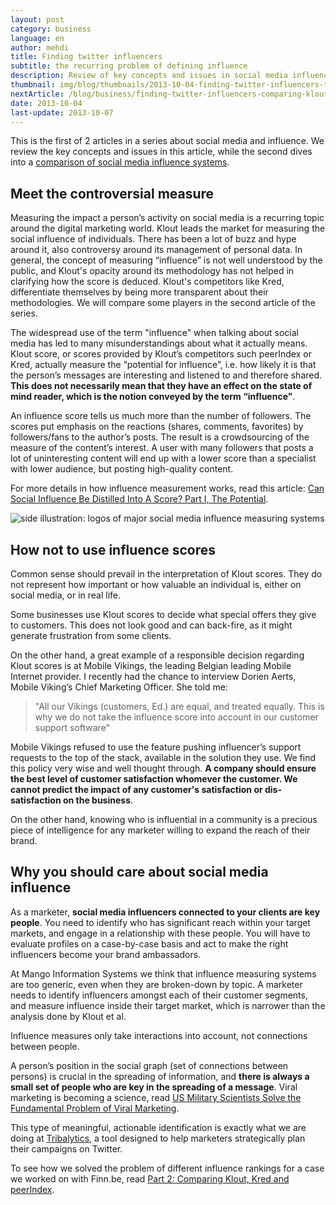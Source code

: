 ```yaml
---
layout: post
category: business
language: en
author: mehdi
title: Finding twitter influencers
subtitle: the recurring problem of defining influence
description: Review of key concepts and issues in social media influence scores like Klout. Why and how a marketer should use them.
thumbnail: img/blog/thumbnails/2013-10-04-finding-twitter-influencers-the-recurring-problem-of-defining-influence.png
nextArticle: /blog/business/finding-twitter-influencers-comparing-klout-kred-and-peerindex/
date: 2013-10-04
last-update: 2013-10-07
---
```


This is the first of 2 articles in a series about social media and influence. We review the key concepts and issues in this article, while the second dives into a [comparison of social media influence systems](/blog/business/finding-twitter-influencers-comparing-klout-kred-and-peerindex/).

## Meet the controversial measure

Measuring the impact a person’s activity on social media is a recurring topic around the digital marketing world. Klout leads the market for measuring the social influence of individuals. There has been a lot of buzz and hype around it, also controversy around its management of personal data. In general, the concept of measuring “influence” is not well understood by the public, and Klout's opacity around its methodology has not helped in clarifying how the score is deduced. Klout's competitors like Kred, differentiate themselves by being more transparent about their methodologies. We will compare some players in the second article of the series.

The widespread use of the term "influence" when talking about social media has led to many misunderstandings about what it actually means. Klout score, or scores provided by Klout’s competitors such peerIndex or Kred, actually measure the “potential for influence”, i.e. how likely it is that the person’s messages are interesting and listened to and therefore shared. **This does not necessarily mean that they have an effect on the state of mind reader, which is the notion conveyed by the term “influence”**.

An influence score tells us much more than the number of followers. The scores put emphasis on the reactions (shares, comments, favorites) by followers/fans to the author’s posts. The result is a crowdsourcing of the measure of the content’s interest. A user with many followers that posts a lot of uninteresting content will end up with a lower score than a specialist with lower audience, but posting high-quality content.

For more details in how influence measurement works, read this article: [Can Social Influence Be Distilled Into A Score? Part I, The Potential](http://marketingland.com/can-social-influence-be-distilled-into-a-score-19306).


![side illustration: logos of major social media influence measuring systems](/img/blog/social-media-influence-scores-cards.png)


## How not to use influence scores
Common sense should prevail in the interpretation of Klout scores. They do not represent how important or how valuable an individual is, either on social media, or in real life.

Some businesses use Klout scores to decide what special offers they give to customers. This does not look good and can back-fire, as it might generate frustration from some clients.

On the other hand, a great example of a responsible decision regarding Klout scores is at Mobile Vikings, the leading Belgian leading Mobile Internet provider. I recently had the chance to interview Dorien Aerts, Mobile Viking’s Chief Marketing Officer. She told me:

> "All our Vikings (customers, Ed.) are equal, and treated equally. This is why we do not take the influence score into account in our customer support software"

Mobile Vikings refused to use the feature pushing influencer’s support requests to the top of the stack, available in the solution they use. We find this policy very wise and well thought through. **A company should ensure the best level of customer satisfaction whomever the customer. We cannot predict the impact of any customer's satisfaction or dis-satisfaction on the business**.

On the other hand, knowing who is influential in a community is a precious piece of intelligence for any marketer willing to expand the reach of their brand.


## Why you should care about social media influence

As a marketer, **social media influencers connected to your clients are key people**. You need to identify who has significant reach within your target markets, and engage in a relationship with these people. You will have to evaluate profiles on a case-by-case basis and act to make the right influencers become your brand ambassadors.

At Mango Information Systems we think that influence measuring systems are too generic, even when they are broken-down by topic. A marketer needs to identify influencers amongst each of their customer segments, and measure influence inside their target market, which is narrower than the analysis done by Klout et al.

Influence measures only take interactions into account, not connections between people.

A person’s position in the social graph (set of connections between persons) is crucial in the spreading of information, and **there is always a small set of people who are key in the spreading of a message**. Viral marketing is becoming a science, read [US Military Scientists Solve the Fundamental Problem of Viral Marketing](http://www.technologyreview.com/view/519361/us-military-scientists-solve-the-fundamental-problem-of-viral-marketing/).

This type of meaningful, actionable  identification is exactly what we are doing at [Tribalytics](http://tribalytics.com), a tool designed to help marketers strategically plan their campaigns on Twitter.

To see how we solved the problem of different influence rankings for a case we worked on with Finn.be, read [Part 2: Comparing Klout, Kred and peerIndex](/blog/business/finding-twitter-influencers-comparing-klout-kred-and-peerindex/).
